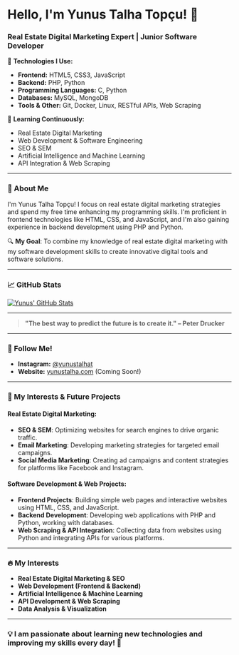 # Hello, I'm Yunus Talha Topçu! 👋

### Real Estate Digital Marketing Expert | Junior Software Developer

🔧 **Technologies I Use:**
- **Frontend:** HTML5, CSS3, JavaScript
- **Backend:** PHP, Python
- **Programming Languages:** C, Python
- **Databases:** MySQL, MongoDB
- **Tools & Other:** Git, Docker, Linux, RESTful APIs, Web Scraping

🌱 **Learning Continuously:**
- Real Estate Digital Marketing
- Web Development & Software Engineering
- SEO & SEM
- Artificial Intelligence and Machine Learning
- API Integration & Web Scraping

---

### 🚀 About Me
I'm Yunus Talha Topçu! I focus on real estate digital marketing strategies and spend my free time enhancing my programming skills. I'm proficient in frontend technologies like HTML, CSS, and JavaScript, and I'm also gaining experience in backend development using PHP and Python.

🔍 **My Goal**: To combine my knowledge of real estate digital marketing with my software development skills to create innovative digital tools and software solutions.

---

### 📈 GitHub Stats
[![Yunus' GitHub Stats](https://github-readme-stats.vercel.app/api?username=yunustalhat&show_icons=true&hide_title=true&count_private=true&hide=prs&theme=radical)](https://github.com/yunustalhat)

---

> **"The best way to predict the future is to create it." – Peter Drucker**  

---

### 💬 Follow Me!
- **Instagram:** [@yunustalhat](https://instagram.com/yunustalhat)
- **Website:** [yunustalha.com](https://yunustalha.com) (Coming Soon!)
  
---

### 📂 My Interests & Future Projects
#### Real Estate Digital Marketing:
- **SEO & SEM**: Optimizing websites for search engines to drive organic traffic.
- **Email Marketing**: Developing marketing strategies for targeted email campaigns.
- **Social Media Marketing**: Creating ad campaigns and content strategies for platforms like Facebook and Instagram.

#### Software Development & Web Projects:
- **Frontend Projects**: Building simple web pages and interactive websites using HTML, CSS, and JavaScript.
- **Backend Development**: Developing web applications with PHP and Python, working with databases.
- **Web Scraping & API Integration**: Collecting data from websites using Python and integrating APIs for various platforms.

---

### 🔥 My Interests
- **Real Estate Digital Marketing & SEO**
- **Web Development (Frontend & Backend)**
- **Artificial Intelligence & Machine Learning**
- **API Development & Web Scraping**
- **Data Analysis & Visualization**

---

### 💡 **I am passionate about learning new technologies and improving my skills every day!** 🚀
